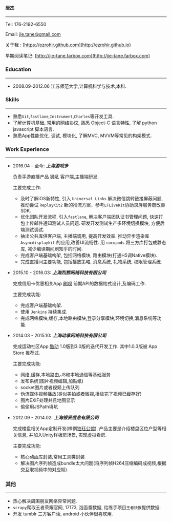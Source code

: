 #### 唐杰
-------------------------------------------------
Tel: 176-2192-6550

Email: jie.tane@gmail.com

关于我 : [https://ezrohir.github.com](http://ezrohir.github.io)

早期阅读笔记: [http://jie-tane.farbox.com](http://jie-tane.farbox.com)

### Education
---------------------------
+ 2008.09-2012.06 江苏师范大学,计算机科学与技术,本科.

### Skills
--------------------
+ 熟悉`Git`,`fastlane`,`Instrument`,`Charles`等开发工具.
+ 了解计算机基础, 常用的网络协议, 熟悉 Object-C 语言特性, 了解 python javascript 脚本语言.
+ 熟悉App性能优化, 调试, 模块化, 了解MVC, MVVM等常见的构架模式.


### Work Experlence
------------------------
+ 2016.04 - 至今: ***上海游戏多***

	负责手游直播产品 [狮吼](https://itunes.apple.com/cn/app/狮吼-热门手游直播平台/id1139133397?mt=8) 客户端,主播端研发.

	主要完成工作:
	+ 及时了解iOS新特性, 引入 `Universal Links` 解决微信跳转链接屏蔽问题, 推动尝试 `ReplayKit2` 新的推流方案，参考`LFLiveKit`协助录屏服务商改善SDK.
	+ 优化团队开发流程. 引入`fastlane`, 解决客户端团队证书管理问题, 快速打包上传邮件通知测试人员问题. 研发开发测试生产多环境切换模块, 方便后端测试调试.
	+ 抽出公共库供客户端, 主播端调用, 提高开发效率. 推动异步渲染库 `Asyncdisplaykit` 的应用,改善UI流畅性. 用 `cocopods` 将三方库打包成静态库, 减少编译期间刷知乎的时间.
	+ 完成客户端基础构架, 包括网络模块, 路由模块(打通H5调Native模块).
	+ 完成直播间主要功能, 包括播放策略, 消息系统, 礼物系统, 权限管理系统.


+ 2015.10 - 2016.03: ***上海烈熊网络科技有限公司***

	完成信用卡优惠相关App [刷呗](https://itunes.apple.com/cn/app/shua-bei-xin-yong-ka-guan/id1063024394?l=en&mt=8) 前期API的数据格式设计,及编码工作.

	主要完成功能:
	+ 完成客户端基础构架.
	+ 使用 `Jenkins` 持续集成.
	+ 完成网络模块,缓存,本地路由模块,登录分享模块,环境切换,消息系统等功能.



+ 2014.03 - 2015.10: ***上海动享网络科技有限公司***

	完成运动社区App [酷动](https://itunes.apple.com/cn/app/ku-dong-hu-wai-ji-xian-yun/id897489848?mt=8) 1.0版到3.0版的迭代开发工作. 其中1.0.3版被 App Store 推荐过.

	主要完成功能:
	+ 网络,缓存,本地路由,JS和本地通信等基础服务
	+ 发布系统(图片视频编辑,加贴纸)
	+ socket图片或者视频上传队列
	+ 伪流媒体视频播放(类似美拍或者微视,播放完了视频已缓存好)
	+ 图片EXIF处理并且地图显示
	+ 偷偷用JSPath填坑


+ 2012.09 - 2014.02:  ***上海银贤信息有限公司***

	完成楼盘相关App定制开发(样例[铂珏公馆](https://itunes.apple.com/cn/app/bo-jue-gong-guan/id802814669?mt=8)), 产品主要是介绍楼盘区位户型等相关信息, 并加入Unity样板房场景, 实现虚拟看房.

	主要完成功能:
	+ 核心动画库封装,常用工具类封装.
	+ 解决图片序列帧造成bundle太大问题(将序列帧H264压缩编码成视频,根据交互取视频中的对应帧).

### 其他
----------
+ 热心解决周围朋友网络异常问题.
+ `scrapy`爬取王者荣耀官网, 17173, 泡面番数据, 给练手项目`王者快报`提供数据.
+ 开发 tumblr 三方客户读, android 小伙伴很喜欢用.
